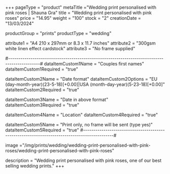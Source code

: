 +++
pageType = "product"
metaTitle ="Wedding print personalised with pink roses | Shauna Gra"
title = "Wedding print personalised with pink roses"
price = "14.95"
weight = "100" 
stock = "2"
creationDate = "13/03/2024"

productGroup = "prints"
productType = "wedding"

 
attribute1 = "A4 210 x 297mm or 8.3 x 11.7 inches" 
attribute2 = "300gsm white linen effect cardstock"
attribute3 = "No frame supplied"

#---------------------------------------------------------------------------------------------#
dataItemCustom1Name = "Couples first names"
dataItemCustom1Required = "true"

dataItemCustom2Name = "Date format"
dataItemCustom2Options = "EU (day-month-year)(23-5-18)[+0.00]|USA (month-day-year)(5-23-18)[+0.00]"
dataItemCustom2Required = "true"

dataItemCustom3Name = "Date in above format"
dataItemCustom3Required = "true"

dataItemCustom4Name = "Location"
dataItemCustom4Required = "true"

dataItemCustom5Name = "Print only, no frame will be sent (type yes)"
dataItemCustom5Required = "true"
#---------------------------------------------------------------------------------------------#

image ="/img/prints/wedding/wedding-print-personalised-with-pink-roses/wedding-print-personalised-with-pink-roses"

description = "Wedding print personalised with pink roses, one of our best selling wedding prints."
+++

